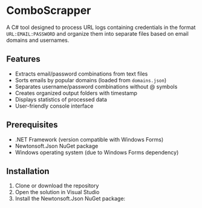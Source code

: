 # ComboScrapper

A C# tool designed to process URL logs containing credentials in the format `URL:EMAIL:PASSWORD` and organize them into separate files based on email domains and usernames.

## Features
- Extracts email/password combinations from text files
- Sorts emails by popular domains (loaded from `domains.json`)
- Separates username/password combinations without @ symbols
- Creates organized output folders with timestamp
- Displays statistics of processed data
- User-friendly console interface

## Prerequisites
- .NET Framework (version compatible with Windows Forms)
- Newtonsoft.Json NuGet package
- Windows operating system (due to Windows Forms dependency)

## Installation
1. Clone or download the repository
2. Open the solution in Visual Studio
3. Install the Newtonsoft.Json NuGet package:
